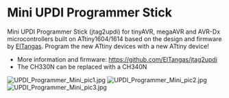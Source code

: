 # Mini UPDI Programmer Stick
Mini UPDI Programmer Stick (jtag2updi) for tinyAVR, megaAVR and AVR-Dx microcontrollers built on ATtiny1604/1614 based on the design and firmware by [ElTangas](https://github.com/ElTangas/jtag2updi). Program the new ATtiny devices with a new ATtiny device!

- More information and firmware: https://github.com/ElTangas/jtag2updi
- The CH330N can be replaced with a CH340N

![UPDI_Programmer_Mini_pic1.jpg](https://raw.githubusercontent.com/wagiminator/AVR-Programmer/master/UPDI_Programmer_Mini/UPDI_Programmer_Mini_pic1.jpg)
![UPDI_Programmer_Mini_pic2.jpg](https://raw.githubusercontent.com/wagiminator/AVR-Programmer/master/UPDI_Programmer_Mini/UPDI_Programmer_Mini_pic2.jpg)
![UPDI_Programmer_Mini_pic3.jpg](https://raw.githubusercontent.com/wagiminator/AVR-Programmer/master/UPDI_Programmer_Mini/UPDI_Programmer_Mini_pic3.jpg)
